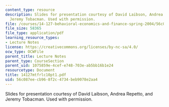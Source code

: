 ```yaml
---
content_type: resource
description: Slides for presentation courtesy of David Laibson, Andrea Repetto, and
  Jeremy Tobacman. Used with permission.
file: /courses/14-127-behavioral-economics-and-finance-spring-2004/56c087eecb968f2c4734beb9078e2aa4_14127mtfrlc10pt1.pdf
file_size: 58365
file_type: application/pdf
learning_resource_types:
- Lecture Notes
license: https://creativecommons.org/licenses/by-nc-sa/4.0/
ocw_type: OCWFile
parent_title: Lecture Notes
parent_type: CourseSection
parent_uid: 1075859e-4cef-e748-703e-ab5bb16b1e24
resourcetype: Document
title: 14127mtfrlc10pt1.pdf
uid: 56c087ee-cb96-8f2c-4734-beb9078e2aa4
---
```

Slides for presentation courtesy of David Laibson, Andrea Repetto, and Jeremy Tobacman. Used with permission.